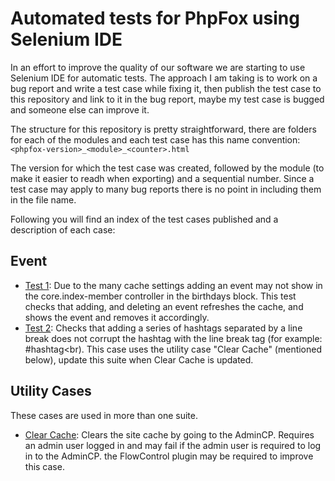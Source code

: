 # Automated tests for PhpFox using Selenium IDE

In an effort to improve the quality of our software we are starting to use Selenium IDE for automatic tests. 
The approach I am taking is to work on a bug report and write a test case while fixing it, then publish the test case to this repository and link to it in the bug report, maybe my test case is bugged and someone else can improve it.

The structure for this repository is pretty straightforward, there are folders for each of the modules and each test case has this name convention:
`<phpfox-version>_<module>_<counter>.html`

The version for which the test case was created, followed by the module (to make it easier to readh when exporting) and a sequential number. Since a test case may apply to many bug reports there is no point in including them in the file name.

Following you will find an index of the test cases published and a description of each case:

## Event

* [Test 1](event/374_event_1.html): Due to the many cache settings adding an event may not show in the core.index-member controller in the birthdays block. This test checks that adding, and deleting an event refreshes the cache, and shows the event and removes it accordingly.
* [Test 2](feed/1): Checks that adding a series of hashtags separated by a line break does not corrupt the hashtag with the line break tag (for example: #hashtag<br). This case uses the utility case "Clear Cache" (mentioned below), update this suite when Clear Cache is updated.

## Utility Cases
These cases are used in more than one suite.
* [Clear Cache](admincp/clear_cache.html): Clears the site cache by going to the AdminCP. Requires an admin user logged in and may fail if the admin user is required to log in to the AdminCP. the FlowControl plugin may be required to improve this case.